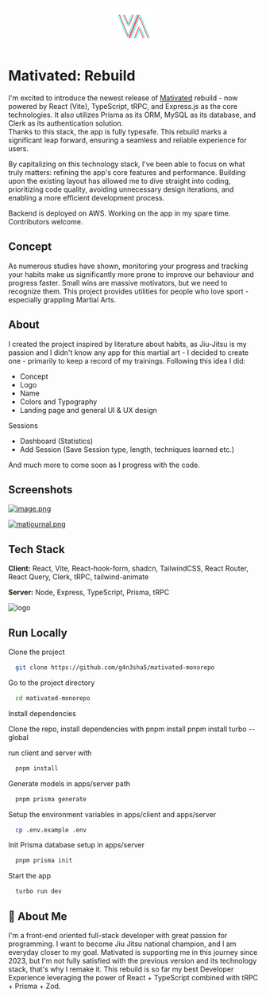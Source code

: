 <div align="center">
  <a href="https://github.com/g4n3sha5/MatiVAted">
    <img src="apps/client/src/assets/images/logo-removebg.png" alt="Logo" width="80" height="80">
  </a>
</div>

# Mativated: Rebuild

I'm excited to introduce the newest release of [Mativated](https://github.com/g4n3sha5/MatiVAted) rebuild - now powered by React (Vite), TypeScript, tRPC, and Express.js as the core technologies. It also utilizes Prisma as its ORM, MySQL as its database, and Clerk as its authentication solution.  
Thanks to this stack, the app is fully typesafe. This rebuild marks a significant leap forward, ensuring a seamless and reliable experience for users.

By capitalizing on this technology stack, I've been able to focus on what truly matters: refining the app's core features and performance. Building upon the existing layout has allowed me to dive straight into coding, prioritizing code quality, avoiding unnecessary design iterations, and enabling a more efficient development process.

Backend is deployed on AWS.
Working on the app in my spare time. Contributors welcome.

## Concept

As numerous studies have shown, monitoring your progress and tracking your habits make us significantly more prone to improve our behaviour and progress faster. Small wins are massive motivators, but we need to recognize them. This project provides utilities for people who love sport - especially grappling Martial Arts.

## About

I created the project inspired by literature about habits, as Jiu-Jitsu is my passion and I didn't know any app for this martial art - I decided to create one - primarily to keep a record of my trainings. Following this idea I did:

- Concept
- Logo
- Name
- Colors and Typography
- Landing page and general UI & UX design

Sessions

- Dashboard (Statistics)
- Add Session (Save Session type, length, techniques learned etc.)

And much more to come soon as I progress with the code.

## Screenshots

[![image.png](https://i.postimg.cc/8PbTY5tC/image.png)](https://postimg.cc/1ffxn9xx)

[![matjournal.png](https://i.postimg.cc/mZS6JsmV/matjournal.png)](https://postimg.cc/vDczxpF6)

## Tech Stack

**Client:** React, Vite, React-hook-form, shadcn, TailwindCSS, React Router, React Query, Clerk, tRPC, tailwind-animate

**Server:** Node, Express, TypeScript, Prisma, tRPC

![logo](https://user-images.githubusercontent.com/116462435/227205699-fc9fae9f-02a4-4240-b9c3-9eccc002573f.png)

## Run Locally

Clone the project

```bash
  git clone https://github.com/g4n3sha5/mativated-monorepo
```

Go to the project directory

```bash
  cd mativated-monorepo
```

Install dependencies

Clone the repo, install dependencies with
pnpm install
pnpm install turbo --global

run client and server with  
 

```bash
  pnpm install
```

Generate models in apps/server path

```bash
  pnpm prisma generate
```

Setup the environment variables in apps/client and apps/server

```bash
  cp .env.example .env
```

Init Prisma database setup in apps/server

```bash
  pnpm prisma init
```

Start the app

```bash
  turbo run dev
```

## 🚀 About Me

I'm a front-end oriented full-stack developer with great passion for programming.
I want to become Jiu Jitsu national champion, and I am everyday closer to my goal. Mativated is supporting me in this journey since 2023, but I'm not fully satisfied with the previous version and its technology stack, that's why I remake it.
This rebuild is so far my best Developer Experience leveraging the power of React + TypeScript combined with tRPC + Prisma + Zod.
